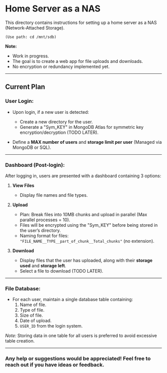 # Home Server as a NAS

This directory contains instructions for setting up a home server as a NAS (Network-Attached Storage).

	(Use path: cd /mnt/sdb)

**Note:**  
- Work in progress.  
- The goal is to create a web app for file uploads and downloads.  
- No encryption or redundancy implemented yet.

---

## **Current Plan**

### User Login:
- Upon login, if a new user is detected:
  - Create a new directory for the user.
  - Generate a "Sym_KEY" in MongoDB Atlas for symmetric key encryption/decryption (TODO LATER).
  
- Define a **MAX number of users** and **storage limit per user** (Managed via MongoDB or SQL).

---

### Dashboard (Post-login):
After logging in, users are presented with a dashboard containing 3 options:

1. **View Files**  
   - Display file names and file types.

2. **Upload**  
   - Plan: Break files into 10MB chunks and upload in parallel (Max parallel processes = 10).
   - Files will be encrypted using the "Sym_KEY" before being stored in the user’s directory.
   - Naming format for files: `"FILE_NAME__TYPE__part_of_chunk__Total_chunks"` (no extension).

3. **Download**  
   - Display files that the user has uploaded, along with their **storage used** and **storage left**.
   - Select a file to download (TODO LATER).

---

### File Database:
- For each user, maintain a single database table containing:
  1. Name of file.
  2. Type of file.
  3. Size of file.
  4. Date of upload.
  5. `USER_ID` from the login system.

*Note:* Storing data in one table for all users is preferred to avoid excessive table creation.

---

### Any help or suggestions would be appreciated! Feel free to reach out if you have ideas or feedback. 

